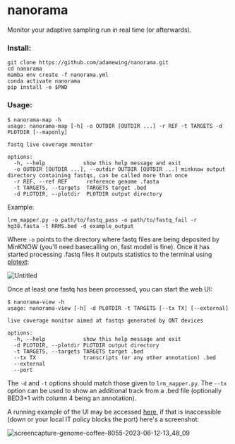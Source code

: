 # nanorama
Monitor your adaptive sampling run in real time (or afterwards).

### Install:
```
git clone https://github.com/adamewing/nanorama.git
cd nanorama
mamba env create -f nanorama.yml
conda activate nanorama
pip install -e $PWD
```
### Usage:
```
$ nanorama-map -h
usage: nanorama-map [-h] -o OUTDIR [OUTDIR ...] -r REF -t TARGETS -d PLOTDIR [--maponly]

fastq live coverage monitor

options:
  -h, --help            show this help message and exit
  -o OUTDIR [OUTDIR ...], --outdir OUTDIR [OUTDIR ...] minknow output directory containing fastqs, can be called more than once
  -r REF, --ref REF      reference genome .fasta
  -t TARGETS, --targets  TARGETS target .bed
  -d PLOTDIR, --plotdir  PLOTDIR output directory
```
Example:
```
lrm_mapper.py -o path/to/fastq_pass -o path/to/fastq_fail -r hg38.fasta -t RRMS.bed -d example_output
```
Where `-o` points to the directory where fastq files are being deposited by MinKNOW (you'll need basecalling on, fast model is fine). Once it has started processing .fastq files it outputs statistics to the terminal using [plotext](https://github.com/piccolomo/plotext):

![Untitled](https://github.com/adamewing/nanorama/assets/1037202/74c50bd5-148d-487b-9363-3b22953fb9f9)

Once at least one fastq has been processed, you can start the web UI:
```
$ nanorama-view -h
usage: nanorama-view [-h] -d PLOTDIR -t TARGETS [--tx TX] [--external]

live coverage monitor aimed at fastqs generated by ONT devices

options:
  -h, --help            show this help message and exit
  -d PLOTDIR, --plotdir PLOTDIR output directory
  -t TARGETS, --targets TARGETS target .bed
  --tx TX               transcripts (or any other annotation) .bed
  --external
  --port
```
The `-d` and `-t` options should match those given to `lrm_mapper.py`. The `--tx` option can be used to show an additional track from a .bed file (optionally BED3+1 with column 4 being an annotation).

A running example of the UI may be accessed [here](http://genome.coffee:8055), if that is inaccessible (down or your local IT policy blocks the port) here's a screenshot:

![screencapture-genome-coffee-8055-2023-06-12-13_48_09](https://github.com/adamewing/nanorama/assets/1037202/e5b84649-63a9-4590-8fc1-cc4b060c13ab)


